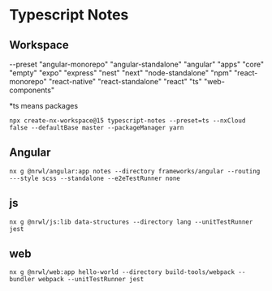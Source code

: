 # Typescript Notes

## Workspace
--preset
"angular-monorepo"
"angular-standalone"
"angular"
"apps"
"core"
"empty"
"expo"
"express"
"nest"
"next"
"node-standalone"
"npm"
"react-monorepo"
"react-native"
"react-standalone"
"react"
"ts"
"web-components"

*ts means packages

`npx create-nx-workspace@15 typescript-notes --preset=ts --nxCloud false --defaultBase master --packageManager yarn`

## Angular

`nx g @nrwl/angular:app notes --directory frameworks/angular --routing ---style scss --standalone --e2eTestRunner none`

## js

`nx g @nrwl/js:lib data-structures --directory lang --unitTestRunner jest `

## web

`nx g @nrwl/web:app hello-world --directory build-tools/webpack --bundler webpack --unitTestRunner jest`
